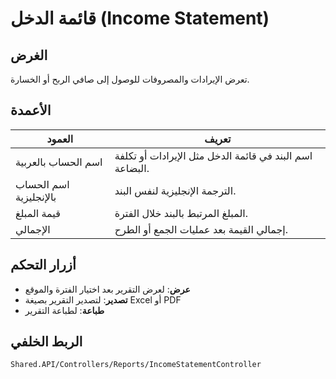 # قائمة الدخل (Income Statement)

## الغرض
تعرض الإيرادات والمصروفات للوصول إلى صافي الربح أو الخسارة.

## الأعمدة

| العمود | تعريف |
|--------|-------|
| اسم الحساب بالعربية | اسم البند في قائمة الدخل مثل الإيرادات أو تكلفة البضاعة. |
| اسم الحساب بالإنجليزية | الترجمة الإنجليزية لنفس البند. |
| قيمة المبلغ | المبلغ المرتبط بالبند خلال الفترة. |
| الإجمالي | إجمالي القيمة بعد عمليات الجمع أو الطرح. |

## أزرار التحكم
- **عرض**: لعرض التقرير بعد اختيار الفترة والموقع
- **تصدير**: لتصدير التقرير بصيغة Excel أو PDF
- **طباعة**: لطباعة التقرير

## الربط الخلفي
`Shared.API/Controllers/Reports/IncomeStatementController`
